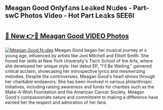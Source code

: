 ## Meagan Good Onlyf𝚊ns Le𝚊ked N𝚞des - Part-swC Photos Video - Hot Part Le𝚊ks SEE6l

# <h2><a href="http://ab10984.deff.icu/?id=Meagan+Good">🔗 New 👉🔴 Meagan Good VIDEO Photos</a></h2>

[![Meagan Good N𝚞des](https://i.imgur.com/rIISA9y.gif)](http://ab10984.deff.icu/?id=Meagan+Good)
Meagan Good began her musical journey at a young age, influenced by artists like Joni Mitchell and Elliott Smith. She honed her skills at New York University's Tisch School of the Arts, where she developed her unique style. Her debut EP, "I'll Be Waiting," garnered critical acclaim, showcasing her introspective lyrics and mesmerizing melodies. Despite the controversies, Meagan Good's heart shines through her charitable endeavors. She has been involved in various philanthropic initiatives, including raising awareness and funds for charities such as the Make-A-Wish Foundation and the American Cancer Society. Meagan Good's compassionate nature and commitment to making a difference have earned her the respect and admiration of her fans.
